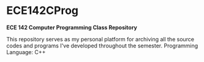 # ECE142CProg
**ECE 142 Computer Programming Class Repository**

This repository serves as my personal platform for archiving all the source codes and programs I've developed throughout the semester.
Programming Language: C++
